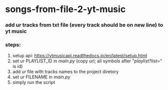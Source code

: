 # songs-from-file-2-yt-music

### add ur tracks from txt file (every track should be on new line) to yt music

### steps:
1. setup api: https://ytmusicapi.readthedocs.io/en/latest/setup.html
2. set ur PLAYLIST_ID in *main.py* (copy url; all symbols after "*playlist?list=*" is id)
3. add ur file with tracks names to the project diretory
4. set ur FILENAME in *main.py*
5. simply run the script